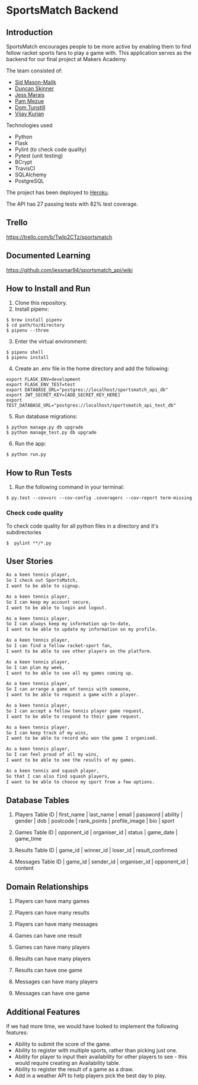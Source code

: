 # SportsMatch Backend
## Introduction
SportsMatch encourages people to be more active by enabling them to find fellow racket sports fans to play a game with. This application serves as the backend for our final project at Makers Academy.

The team consisted of:
- [Sid Mason-Malik](https://github.com/smasonmalik)
- [Duncan Skinner](https://github.com/Duncan9099)
- [Jess Marais](https://github.com/jessmar94)
- [Pam Mezue](https://github.com/Mezela)
- [Dom Tunstill](https://github.com/domtunstill)
- [Vijay Kurian](https://github.com/kurianvijay)

Technologies used
- Python
- Flask
- Pylint (to check code quality)
- Pytest (unit testing)
- BCrypt
- TravisCI
- SQLAlchemy
- PostgreSQL

The project has been deployed to [Heroku](https://sportsmatch-api.herokuapp.com/).  

The API has 27 passing tests with 82% test coverage.

## Trello
https://trello.com/b/Twlp2CTz/sportsmatch

## Documented Learning
https://github.com/jessmar94/sportsmatch_api/wiki

## How to Install and Run
1. Clone this repository.
2. Install pipenv:
```
$ brew install pipenv
$ cd path/to/directory
$ pipenv --three
```
3. Enter the virtual environment:
```
$ pipenv shell
$ pipenv install
```
4. Create an .env file in the home directory and add the following:
```
export FLASK_ENV=development
export FLASK_ENV_TEST=test
export DATABASE_URL="postgres://localhost/sportsmatch_api_db"
export JWT_SECRET_KEY=[ADD_SECRET_KEY_HERE]
export TEST_DATABASE_URL="postgres://localhost/sportsmatch_api_test_db"
```
5. Run database migrations:
```
$ python manage.py db upgrade
$ python manage_test.py db upgrade
```
6. Run the app:
```
$ python run.py
```
## How to Run Tests
1. Run the following command in your terminal:
```
$ py.test --cov=src --cov-config .coveragerc --cov-report term-missing
```

### Check code quality

To check code quality for all python files in a directory and it's subdirectories
```
$  pylint **/*.py
```

## User Stories
```bash
As a keen tennis player,
So I check out SportsMatch,
I want to be able to signup.
```
```bash
As a keen tennis player,
So I can keep my account secure,
I want to be able to login and logout.
```
```bash
As a keen tennis player,
So I can always keep my information up-to-date,
I want to be able to update my information on my profile.
```  
```bash
As a keen tennis player,
So I can find a fellow racket-sport fan,
I want to be able to see other players on the platform.
```
```bash
As a keen tennis player,
So I can plan my week,
I want to be able to see all my games coming up.
```
```bash
As a keen tennis player,
So I can arrange a game of tennis with someone,
I want to be able to request a game with a player.
```
```bash
As a keen tennis player,
So I can accept a fellow tennis player game request,
I want to be able to respond to their game request.
```
```bash
As a keen tennis player,
So I can keep track of my wins,
I want to be able to record who won the game I organised.
```
```bash
As a keen tennis player,
So I can feel proud of all my wins,
I want to be able to see the results of my games.
```
```bash
As a keen tennis and squash player,
So that I can also find squash players,
I want to be able to choose my sport from a few options.
```

## Database Tables
1. Players Table
   ID | first_name | last_name | email | password | ability | gender | dob | postcode | rank_points | profile_image | bio | sport

2. Games Table
   ID | opponent_id | organiser_id | status | game_date | game_time

3. Results Table
   ID | game_id | winner_id | loser_id | result_confirmed

4. Messages Table
   ID | game_id | sender_id | organiser_id | opponent_id | content

## Domain Relationships
1. Players can have many games
1. Players can have many results
1. Players can have many messages

2. Games can have one result
2. Games can have many players

3. Results can have many players
3. Results can have one game

4. Messages can have many players
4. Messages can have one game

## Additional Features
If we had more time, we would have looked to implement the following features:
- Ability to submit the score of the game.
- Ability to register with multiple sports, rather than picking just one.
- Ability for player to input their availability for other players to see - this would require creating an Availability table.
- Ability to register the result of a game as a draw.
- Add in a weather API to help players pick the best day to play.
